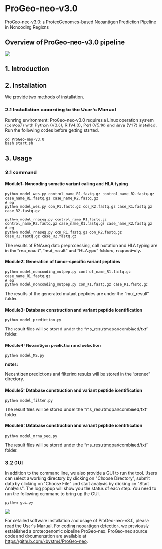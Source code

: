 # ProGeo-neo-v3.0
ProGeo-neo-v3.0: a ProteoGenomics-based Neoantigen Prediction Pipeline in Noncoding Regions

## Overview of ProGeo-neo-v3.0 pipeline
![](pipeline.png)
## 1. Introduction


## 2. Installation
We provide two methods of installation.
### 2.1 Installation according to the User's Manual 
Running environment: ProGeo-neo-v3.0 requires a Linux operation system (centos7) with Python (V3.8), R (V4.0), Perl (V5.16) and Java (V1.7) installed.
Run the following codes before getting started.
```
cd ProGeo-neo-v3.0
bash start.sh
```

## 3.	Usage
### 3.1 command
#### Module1: Noncoding somatic variant calling and HLA typing
```
python model_wes.py control_name_R1.fastq.gz control_name_R2.fastq.gz case_name_R1.fastq.gz case_name_R2.fastq.gz
# eg:
python model_wes.py con_R1.fastq.gz con_R2.fastq.gz case_R1.fastq.gz case_R2.fastq.gz

python model_rnaseq.py control_name_R1.fastq.gz control_name_R2.fastq.gz case_name_R1.fastq.gz case_name_R2.fastq.gz
# eg:
python model_rnaseq.py con_R1.fastq.gz con_R2.fastq.gz case_R1.fastq.gz case_R2.fastq.gz

```
The results of RNAseq data preprocessing, call mutation and HLA typing are in the “rna_result”, “mut_result” and “HLAtype” folders, respectively.

#### Module2: Generation of tumor-specific variant peptides
```
python model_nonconding_mutpep.py control_name_R1.fastq.gz case_name_R1.fastq.gz
# eg:
python model_nonconding_mutpep.py con_R1.fastq.gz case_R1.fastq.gz
```
The results of the generated mutant peptides are under the “mut_result” folder.

#### Module3: Database construction and variant peptide identification 
```
python model_prediction.py
```
The result files will be stored under the “ms_resultmqpar/combined/txt” folder.

#### Module4: Neoantigen prediction and selection
```
python model_MS.py
```
**notes:**

Neoantigen predictions and filtering results will be stored in the “preneo” directory.
#### Module5: Database construction and variant peptide identification 
```
python model_filter.py
```
The result files will be stored under the “ms_resultmqpar/combined/txt” folder.
#### Module6: Database construction and variant peptide identification 
```
python model_mrna_seq.py
```
The result files will be stored under the “ms_resultmqpar/combined/txt” folder.

### 3.2 GUI
In addition to the command line, we also provide a GUI to run the tool. Users can select a working directory by clicking on "Choose Directory", submit data by clicking on "Choose File" and start analysis by clicking on "Start Analysis". The log popup will show you the status of each step. You need to run the following command to bring up the GUI.
```
python gui.py
```
![](GUI.jpg)

For detailed software installation and usage of ProGeo-neo-v3.0, please read the User's Manual.
For coding neoantigen detection, we previously established a proteogenomic pipeline ProGeo-neo, ProGeo-neo source code and documentation are available at https://github.com/kbvstmd/ProGeo-neo.
